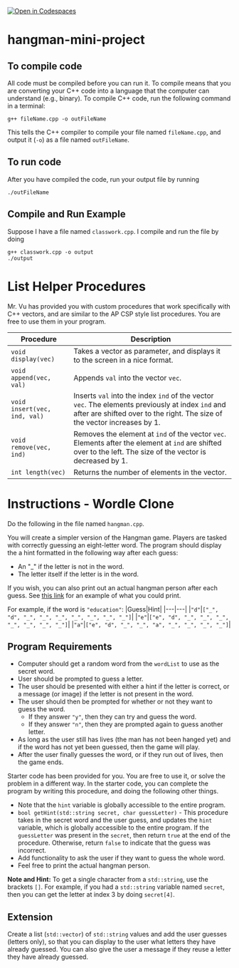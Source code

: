 [![Open in Codespaces](https://classroom.github.com/assets/launch-codespace-2972f46106e565e64193e422d61a12cf1da4916b45550586e14ef0a7c637dd04.svg)](https://classroom.github.com/open-in-codespaces?assignment_repo_id=18666376)
# hangman-mini-project

## To compile code
All code must be compiled before you can run it.  To compile means that you are converting your C++ code into a language that the computer can understand (e.g., binary).  To compile C++ code, run the following command in a terminal:
```
g++ fileName.cpp -o outFileName
```
This tells the C++ compiler to compile your file named `fileName.cpp`, and output it (`-o`) as a file named `outFileName`.

## To run code
After you have compiled the code, run your output file by running
```
./outFileName
```

## Compile and Run Example
Suppose I have a file named `classwork.cpp`.  I compile and run the file by doing
```
g++ classwork.cpp -o output
./output
```
# List Helper Procedures
Mr. Vu has provided you with custom procedures that work specifically with C++ vectors, and are similar to the AP CSP style list procedures.  You are free to use them in your program.

|Procedure|Description|
|---|---|
|`void display(vec)`|Takes a vector as parameter, and displays it to the screen in a nice format.|
|`void append(vec, val)`|Appends `val` into the vector `vec`.|
|`void insert(vec, ind, val)`|Inserts `val` into the index `ind` of the vector `vec`.  The elements previously at index `ind` and after are shifted over to the right.  The size of the vector increases by 1.|
|`void remove(vec, ind)`|Removes the element at `ind` of the vector `vec`.  Elements after the element at `ind` are shifted over to the left.  The size of the vector is decreased by 1.|
|`int length(vec)`|Returns the number of elements in the vector.|

# Instructions - Wordle Clone
Do the following in the file named `hangman.cpp`.

You will create a simpler version of the Hangman game.  Players are tasked with correctly guessing an eight-letter word.  The program should display the a hint formatted in the following way after each guess:
* An "_" if the letter is not in the word.
* The letter itself if the letter is in the word.

If you wish, you can also print out an actual hangman person after each guess.  See [this link](https://cplusplus.com/forum/beginner/221193/) for an example of what you could print.

For example, if the word is `"education"`:
|Guess|Hint|
|---|---|
|`"d"`|`["_", "d", "_", "_", "_", "_", "_", "_", "_"]`|
|`"e"`|`["e", "d", "_", "_", "_", "_", "_", "_", "_"]`|
|`"a"`|`["e", "d", "_", "_", "a", "_", "_", "_", "_"]`|

## Program Requirements
* Computer should get a random word from the `wordList` to use as the secret word.
* User should be prompted to guess a letter.
* The user should be presented with either a hint if the letter is correct, or a message (or image) if the letter is not present in the word.
* The user should then be prompted for whether or not they want to guess the word.
    * If they answer `"y"`, then they can try and guess the word.
    * If they answer `"n"`, then they are prompted again to guess another letter.
* As long as the user still has lives (the man has not been hanged yet) and if the word has not yet been guessed, then the game will play.
* After the user finally guesses the word, or if they run out of lives, then the game ends.

Starter code has been provided for you.  You are free to use it, or solve the problem in a different way.  In the starter code, you can complete the program by writing this procedure, and doing the following other things.
*  Note that the `hint` variable is globally accessible to the entire program.
*  `bool getHint(std::string secret, char guessLetter)` - This procedure takes in the secret word and the user guess, and updates the `hint` variable, which is globally accessible to the entire program.  If the `guessLetter` was present in the `secret`, then return `true` at the end of the procedure.  Otherwise, return `false` to indicate that the guess was incorrect.
*  Add functionality to ask the user if they want to guess the whole word.
*  Feel free to print the actual hangman person.

**Note and Hint:** To get a single character from a `std::string`, use the brackets `[]`.  For example, if you had a `std::string` variable named `secret`, then you can get the letter at index 3 by doing `secret[4]`.

## Extension
Create a list (`std::vector`) of `std::string` values and add the user guesses (letters only), so that you can display to the user what letters they have already guessed.  You can also give the user a message if they reuse a letter they have already guessed.
